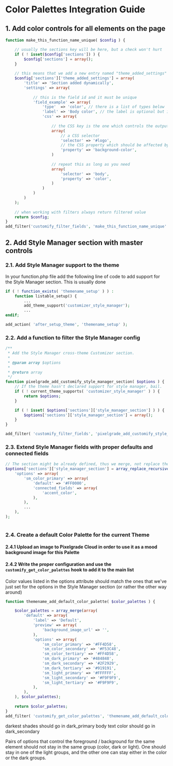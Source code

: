 # Color Palettes Integration Guide

## 1. Add color controls for all elements on the page
```php
function make_this_function_name_unique( $config ) {

	// usually the sections key will be here, but a check won't hurt
	if ( ! isset($config['sections']) ) { 
		$config['sections'] = array();
	}
	
	// this means that we add a new entry named "theme_added_settings" in the sections area
	$config['sections']['theme_added_settings'] = array(
		'title' => 'Section added dynamically',
		'settings' => array( 
		
			// this is the field id and it must be unique
			'field_example' => array(
				'type'  => 'color', // there is a list of types below
				'label' => 'Body color', // the label is optional but is nice to have one
				'css' => array(
				
					// the CSS key is the one which controls the output of this field
					array(
					 	// a CSS selector
						'selector' => '#logo',
						// the CSS property which should be affected by this field
						'property' => 'background-color',
					)
					
					// repeat this as long as you need
					array(
						'selector' => 'body',
						'property' => 'color',
					)
				)
			)
		)
	);
	
	// when working with filters always return filtered value
	return $config;
}
add_filter('customify_filter_fields', 'make_this_function_name_unique' );
```

## 2. Add Style Manager section with master controls
### 2.1. Add Style Manager support to the theme
In your function.php file add the following line of code to add support for the Style Manager section.
This is usually done 
```php
if ( ! function_exists( 'themename_setup' ) ) :
    function listable_setup() {
        ...
        add_theme_support('customizer_style_manager');
        ...
endif;

add_action( 'after_setup_theme', 'themename_setup' );
``` 

### 2.2. Add a function to filter the Style Manager config
```php
/**
 * Add the Style Manager cross-theme Customizer section.
 *
 * @param array $options
 *
 * @return array
 */
function pixelgrade_add_customify_style_manager_section( $options ) {
	// If the theme hasn't declared support for style manager, bail.
	if ( ! current_theme_supports( 'customizer_style_manager' ) ) {
		return $options;
	}

	if ( ! isset( $options['sections']['style_manager_section'] ) ) {
		$options['sections']['style_manager_section'] = array();
	}
}
```
```php
add_filter( 'customify_filter_fields', 'pixelgrade_add_customify_style_manager_section', 12, 1 );
```

### 2.3. Extend Style Manager fields with proper defaults and connected fields
```php
// The section might be already defined, thus we merge, not replace the entire section config.
$options['sections']['style_manager_section'] = array_replace_recursive( $options['sections']['style_manager_section'], array(
    'options' => array(
        'sm_color_primary' => array(
            'default' => '#FF0000',
            'connected_fields' => array(
                'accent_color',
            ),
        ),
        ...
    ),
);
        
```

### 2.4. Create a default Color Palette for the current Theme
#### 2.4.1 Upload an image to Pixelgrade Cloud in order to use it as a mood background image for this Palette 
#### 2.4.2 Write the proper configuration and use the `customify_get_color_palettes` hook to add it to the main list 
Color values listed in the options attribute should match the ones that we've just set for the options in the Style Manager section (or rather the other way around)
```php
function themename_add_default_color_palette( $color_palettes ) {

    $color_palettes = array_merge(array(
        'default' => array(
            'label' => 'Default',
			'preview' => array(
				'background_image_url' => '',
			),
            'options' => array(
                'sm_color_primary' => '#FF4D58',
                'sm_color_secondary' => '#F53C48',
                'sm_color_tertiary' => '#FF4D58',
                'sm_dark_primary' => '#484848',
                'sm_dark_secondary' => '#2F2929',
                'sm_dark_tertiary' => '#919191',
                'sm_light_primary' => '#FFFFFF',
                'sm_light_secondary' => '#F9F9F9',
                'sm_light_tertiary' => '#F9F9F9',
            ),
        ),
    ), $color_palettes);
    
    return $color_palettes;
}
add_filter( 'customify_get_color_palettes', 'themename_add_default_color_palette' );
```
darkest shades should go in dark_primary
body text color should go in dark_secondary

Pairs of options that control the foreground / background for the same element should not stay in the same group (color, dark or light). One should stay in one of the light groups, and the other one can stay either in the color or the dark groups.
